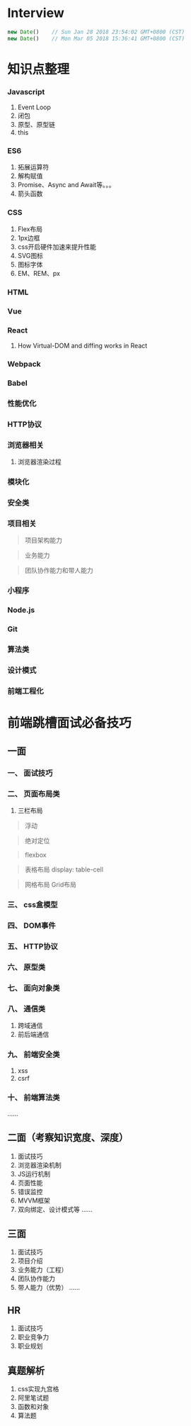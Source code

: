 # Interview
```js
new Date()    // Sun Jan 28 2018 23:54:02 GMT+0800 (CST)
new Date()    // Mon Mar 05 2018 15:36:41 GMT+0800 (CST)
```

# 知识点整理
### Javascript
1. Event Loop
2. 闭包
3. 原型、原型链
4. this

### ES6
1. 拓展运算符
2. 解构赋值
3. Promise、Async and Await等。。。
4. 箭头函数

### CSS
1. Flex布局
2. 1px边框
3. css开启硬件加速来提升性能
4. SVG图标
5. 图标字体
6. EM、REM、px

### HTML

### Vue

### React
1. How Virtual-DOM and diffing works in React

### Webpack

### Babel

### 性能优化

### HTTP协议

### 浏览器相关
1. 浏览器渲染过程

### 模块化

### 安全类

### 项目相关
> 项目架构能力

> 业务能力

> 团队协作能力和带人能力

### 小程序

### Node.js

### Git

### 算法类

### 设计模式

### 前端工程化

# 前端跳槽面试必备技巧

## 一面
### 一、 面试技巧
### 二、 页面布局类
1. 三栏布局
> 浮动

> 绝对定位

> flexbox

> 表格布局 display: table-cell

> 网格布局 Grid布局
### 三、 css盒模型
### 四、 DOM事件
### 五、 HTTP协议
### 六、 原型类
### 七、 面向对象类
### 八、 通信类
1. 跨域通信
2. 前后端通信
### 九、 前端安全类
1. xss
2. csrf
### 十、 前端算法类

……

## 二面（考察知识宽度、深度）
1. 面试技巧
2. 浏览器渲染机制
3. JS运行机制
4. 页面性能
5. 错误监控
6. MVVM框架
7. 双向绑定、设计模式等
……

## 三面
1. 面试技巧
2. 项目介绍
3. 业务能力（工程）
4. 团队协作能力
5. 带人能力（优势）
……

## HR
1. 面试技巧
2. 职业竞争力
3. 职业规划

## 真题解析
1. css实现九宫格
2. 阿里笔试题
3. 函数和对象
4. 算法题
